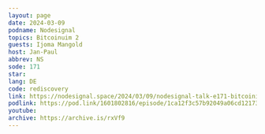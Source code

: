 ```yaml
---
layout: page
date: 2024-03-09
podname: Nodesignal
topics: Bitcoinuim 2
guests: Ijoma Mangold
host: Jan-Paul
abbrev: NS
sode: 171
star: 
lang: DE
code: rediscovery
link: https://nodesignal.space/2024/03/09/nodesignal-talk-e171-bitcoinium-2-mit-gigi-und-ijoma/
podlink: https://pod.link/1601802816/episode/1ca12f3c57b92049a06cd12173dcaf35
youtube: 
archive: https://archive.is/rxVf9
---
```

